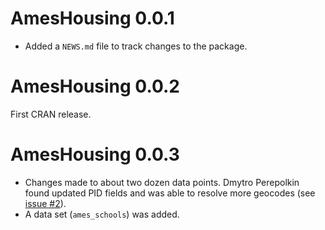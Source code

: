 # AmesHousing 0.0.1

* Added a `NEWS.md` file to track changes to the package.

# AmesHousing 0.0.2

First CRAN release. 

# AmesHousing 0.0.3

* Changes made to about two dozen data points. Dmytro Perepolkin found updated PID fields and was able to resolve more geocodes (see [issue #2](https://github.com/topepo/AmesHousing/issues/2)). 
* A data set (`ames_schools`) was added. 


